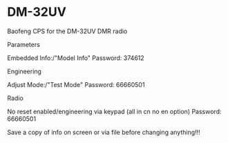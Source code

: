 # DM-32UV
Baofeng CPS for the DM-32UV DMR radio

Parameters

Embedded Info:/"Model Info"
Password: 374612

Engineering

Adjust Mode:/"Test Mode"
Password: 66660501

Radio

No reset enabled/engineering via keypad (all in cn no en option)
Password: 66660501

Save a copy of info on screen or via file before changing anything!!!
